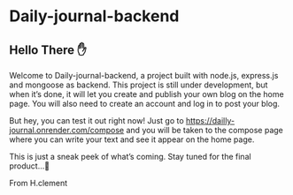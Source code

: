 # Daily-journal-backend

## Hello There ✋
Welcome to Daily-journal-backend, a project built with node.js, express.js and mongoose as backend. This project is still under development, but when it’s done, it will let you create and publish your own blog on the home page. You will also need to create an account and log in to post your blog.

But hey, you can test it out right now! Just go to https://dailly-journal.onrender.com/compose and you will be taken to the compose page where you can write your text and see it appear on the home page.

This is just a sneak peek of what’s coming. Stay tuned for the final product…🤗 

From H.clement
